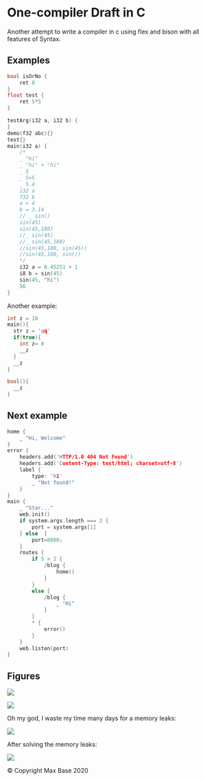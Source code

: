 # One-compiler Draft in C

Another attempt to write a compiler in c using flex and bison with all features of Syntax.

## Examples

```c
bool isOrNo {
	ret 0
}
float test {
	ret 5*5
}

testArg(i32 a, i32 b) {
}
demo(f32 abc){}
test{}
main(i32 a) {
	/*
	_ "hi"
	_ "hi" + "hi"
	_ 5
	_ 5+5
	_ 5.4
	i32 a
	f32 b
	a = 4
	b = 3.14
	// _ sin()
	sin(45)
	sin(45,180)
	//_ sin(45)
	//_ sin(45,180)
	//sin(45,180, sin(45))
	//sin(45,180, sin())
	*/
	i32 a = 0.45251 + 1
	i8 b = sin(45)
	sin(45, "hi")
	56
}
```

Another example:

```c
int z = 10
main(){
  str z = 'qq'
  if(true){
    int z= 8
    __z
  }
  __z
}

bool(){
  __z
}
```

## Next example

```c
home {
    _ "Hi, Welcome"
}
error {
    headers.add('HTTP/1.0 404 Not Found')
    headers.add('Content-Type: text/html; charset=utf-8')
    label {
        type: 'h1'
        _ "Not found!"
    }
}
main {
    _ "Star..."
    web.init()
    if system.args.length === 2 {
        port = system.args[1]
    } else  {
        port=8080;
    }
    routes {
        if 5 > 2 {
            /blog {
                home()
            }
        }
        else {
            /blog {
                _ "Hi"
            }
        }
        * {
            error()
        }
    }
    web.listen(port)
}
```

## Figures

![](figure1.jpg)

![](figure1.jpg)

Oh my god, I waste my time many days for a memory leaks:

![](figure3.jpg)

After solving the memory leaks:

![](figure4.jpg)

© Copyright Max Base 2020
